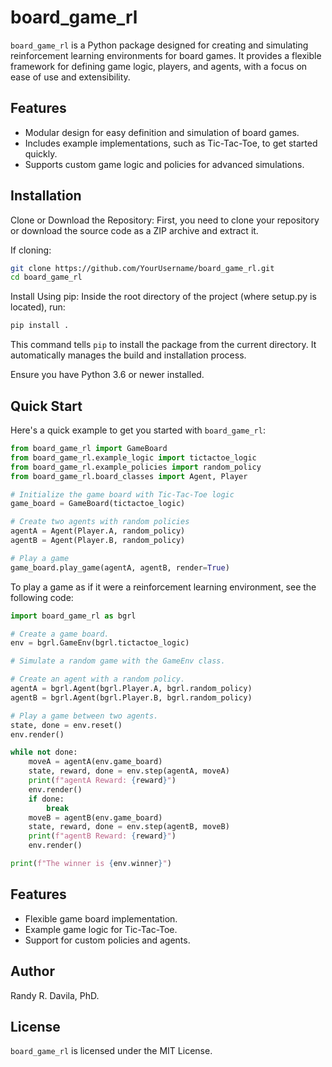 # board_game_rl

`board_game_rl` is a Python package designed for creating and simulating reinforcement learning environments for board games. It provides a flexible framework for defining game logic, players, and agents, with a focus on ease of use and extensibility.

## Features

- Modular design for easy definition and simulation of board games.
- Includes example implementations, such as Tic-Tac-Toe, to get started quickly.
- Supports custom game logic and policies for advanced simulations.

## Installation

Clone or Download the Repository: First, you need to clone your repository or download the source code as a ZIP archive and extract it.

If cloning:

```bash
git clone https://github.com/YourUsername/board_game_rl.git
cd board_game_rl
```

Install Using pip: Inside the root directory of the project (where setup.py is located), run:

```bash
pip install .
```

This command tells `pip` to install the package from the current directory. It automatically manages the build and installation process.

Ensure you have Python 3.6 or newer installed.

## Quick Start

Here's a quick example to get you started with `board_game_rl`:
```python
from board_game_rl import GameBoard
from board_game_rl.example_logic import tictactoe_logic
from board_game_rl.example_policies import random_policy
from board_game_rl.board_classes import Agent, Player

# Initialize the game board with Tic-Tac-Toe logic
game_board = GameBoard(tictactoe_logic)

# Create two agents with random policies
agentA = Agent(Player.A, random_policy)
agentB = Agent(Player.B, random_policy)

# Play a game
game_board.play_game(agentA, agentB, render=True)
```

To play a game as if it were a reinforcement learning environment, see the following code:

```python
import board_game_rl as bgrl

# Create a game board.
env = bgrl.GameEnv(bgrl.tictactoe_logic)

# Simulate a random game with the GameEnv class.

# Create an agent with a random policy.
agentA = bgrl.Agent(bgrl.Player.A, bgrl.random_policy)
agentB = bgrl.Agent(bgrl.Player.B, bgrl.random_policy)

# Play a game between two agents.
state, done = env.reset()
env.render()

while not done:
    moveA = agentA(env.game_board)
    state, reward, done = env.step(agentA, moveA)
    print(f"agentA Reward: {reward}")
    env.render()
    if done:
        break
    moveB = agentB(env.game_board)
    state, reward, done = env.step(agentB, moveB)
    print(f"agentB Reward: {reward}")
    env.render()

print(f"The winner is {env.winner}")

```

## Features

* Flexible game board implementation.
* Example game logic for Tic-Tac-Toe.
* Support for custom policies and agents.

## Author
Randy R. Davila, PhD.

## License

`board_game_rl` is licensed under the MIT License.